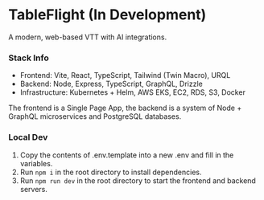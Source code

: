 # TableFlight (In Development)

A modern, web-based VTT with AI integrations.

### Stack Info

- Frontend: Vite, React, TypeScript, Tailwind (Twin Macro), URQL
- Backend: Node, Express, TypeScript, GraphQL, Drizzle
- Infrastructure: Kubernetes + Helm, AWS EKS, EC2, RDS, S3, Docker

The frontend is a Single Page App, the backend is a system of Node + GraphQL microservices and PostgreSQL databases.

### Local Dev

1. Copy the contents of .env.template into a new .env and fill in the variables.
2. Run `npm i` in the root directory to install dependencies.
3. Run `npm run dev` in the root directory to start the frontend and backend servers.
